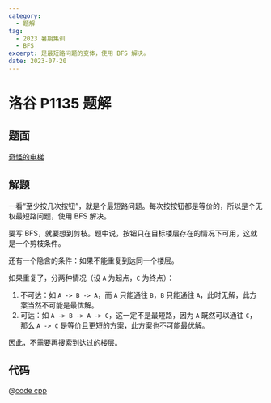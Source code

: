 ```yaml
---
category:
  - 题解
tag:
  - 2023 暑期集训
  - BFS
excerpt: 是最短路问题的变体，使用 BFS 解决。
date: 2023-07-20
---
```


# 洛谷 P1135 题解

## 题面

[奇怪的电梯](https://luogu.com.cn/problem/P1135)

## 解题

一看“至少按几次按钮”，就是个最短路问题。每次按按钮都是等价的，所以是个无权最短路问题，使用 BFS 解决。

要写 BFS，就要想到剪枝。题中说，按钮只在目标楼层存在的情况下可用，这就是一个剪枝条件。

还有一个隐含的条件：如果不能重复到达同一个楼层。

如果重复了，分两种情况（设 `A` 为起点，`C` 为终点）：

1. 不可达：如 `A -> B -> A`，而 `A` 只能通往 `B`，`B` 只能通往 `A`，此时无解，此方案当然不可能是最优解。
2. 可达：如 `A -> B -> A -> C`，这一定不是最短路，因为 `A` 既然可以通往 `C`，那么 `A -> C` 是等价且更短的方案，此方案也不可能最优解。

因此，不需要再搜索到达过的楼层。

## 代码

@[code cpp](../../source/luogu/P1135/bfs.cpp)
